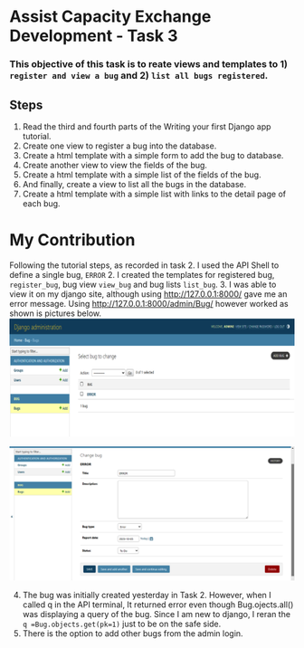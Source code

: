 # Assist Capacity Exchange Development - Task 3

### This objective of this task is to reate views and templates to 1) `register and view a bug` and 2) `list all bugs registered`.

## Steps
1. Read the third and fourth parts of the Writing your first Django app tutorial.
2. Create one view to register a bug into the database.
3. Create a html template with a simple form to add the bug to database.
4. Create another view to view the fields of the bug.
5. Create a html template with a simple list of the fields of the bug.
6. And finally, create a view to list all the bugs in the database.
7. Create a html template with a simple list with links to the detail page of each bug.

# My Contribution
Following the tutorial steps, as recorded in task 2. I used the API Shell to define a single bug, `ERROR`
2. I created the templates for registered bug, `register_bug`, bug view `view_bug` and bug lists `list_bug`. 
3. I was able to view it on my django site, although using http://127.0.0.1:8000/ gave me an error message. Using http://127.0.0.1:8000/admin/Bug/ however worked as shown is pictures below.
![Image](https://github.com/PaulaGweke/Outreachy_Contributions/blob/main/T347255_Django_Task3/bug_pic1_app_page.png)

![Image](https://github.com/PaulaGweke/Outreachy_Contributions/blob/main/T347255_Django_Task3/bug_pic2_details.png)

4. The bug was initially created yesterday in Task 2. However, when I called q in the API terminal, It returned error even though Bug.ojects.all() was displaying a query of the bug. Since I am new to django, I reran the `q =Bug.objects.get(pk=1)` just to be on the safe side.
5. There is the option to add other bugs from the admin login. 
